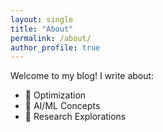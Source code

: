 ```yaml
---
layout: single
title: "About"
permalink: /about/
author_profile: true
---
```



Welcome to my blog! I write about:

- 📘 Optimization
- 🤖 AI/ML Concepts
- 🧠 Research Explorations
